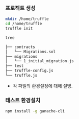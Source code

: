 ### 프로젝트 생성
```bash
mkdir /home/truffle
cd /home/truffle
truffle init
```

```bash
tree
```

```bash
├── contracts
│   └── Migrations.sol
├── migrations
│   └── 1_initial_migration.js
├── test
├── truffle-config.js
└── truffle.js
```
* 각 파일의 환경설정에 대해 설명.

### 테스트 환경설치
```bash
npm install -g ganache-cli
```
